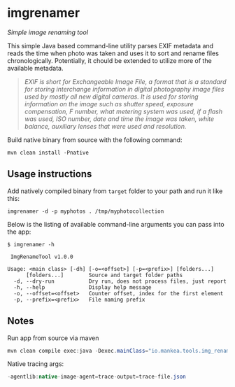 imgrenamer
=============

*Simple image renaming tool*

This simple Java based command-line utility parses EXIF metadata and reads the time when photo was taken and uses it to sort and rename files chronologically. Potentially, it chould be extended to utilize more of the available metadata.

> _EXIF is short for Exchangeable Image File, a format that is a standard for storing interchange information in digital photography image files used by mostly all new digital cameras. It is used for storing information on the image such as shutter speed, exposure compensation, F number, what metering system was used, if a flash was used, ISO number, date and time the image was taken, white balance, auxiliary lenses that were used and resolution._

Build native binary from source with the following command:
```
mvn clean install -Pnative
```

## Usage instructions

Add natively compiled binary from `target` folder to your path and run it like this:
```shell script
imgrenamer -d -p myphotos . /tmp/myphotocollection
```

Below is the listing of available command-line arguments you can pass into the app:
```shell script
$ imgrenamer -h

 ImgRenameTool v1.0.0

Usage: <main class> [-dh] [-o=<offset>] [-p=<prefix>] [folders...]
      [folders...]        Source and target folder paths
  -d, --dry-run           Dry run, does not process files, just report
  -h, --help              Display help message
  -o, --offset=<offset>   Counter offset, index for the first element
  -p, --prefix=<prefix>   File naming prefix
```


## Notes

Run app from source via maven
```java
mvn clean compile exec:java -Dexec.mainClass="io.mankea.tools.img_renamer.Application" -Dexec.args="-d /media/aleksandar/TerraData/photo/_ajfon"
```

Native tracing args:
```java
-agentlib:native-image-agent=trace-output=trace-file.json
```
